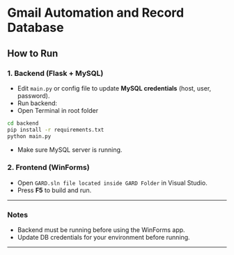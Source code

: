 # Gmail Automation and Record Database

## How to Run

### 1. Backend (Flask + MySQL)
- Edit `main.py` or config file to update **MySQL credentials** (host, user, password).
- Run backend:
- Open Terminal in root folder
```bash
cd backend
pip install -r requirements.txt
python main.py
```

- Make sure MySQL server is running.

### 2. Frontend (WinForms)
- Open `GARD.sln file located inside GARD Folder` in Visual Studio.
- Press **F5** to build and run.

---

### Notes
- Backend must be running before using the WinForms app.
- Update DB credentials for your environment before running.

---
